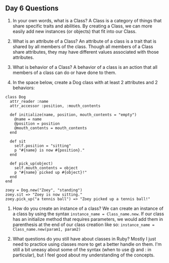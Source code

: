 ## Day 6 Questions

1. In your own words, what is a Class?
A Class is a category of things that share specific traits and abilities. By creating a Class, we can more easily add new instances (or objects) that fit into our Class.

1. What is an attribute of a Class?
An attribute of a class is a trait that is shared by all members of the class. Though all members of a Class share attributes, they may have different values associated with those attributes.

1. What is behavior of a Class?
A behavior of a class is an action that all members of a class can do or have done to them.

1. In the space below, create a Dog class with at least 2 attributes and 2 behaviors:
```
class Dog
  attr_reader :name
  attr_accessor :position, :mouth_contents

  def initialize(name, position, mouth_contents = "empty")
    @name = name
    @position = position
    @mouth_contents = mouth_contents
  end

  def sit
    self.position = "sitting"
    p "#{name} is now #{position}."
  end

  def pick_up(object)
    self.mouth_contents = object
    p "#{name} picked up #{object}!"
  end
end

zoey = Dog.new("Zoey", "standing")
zoey.sit => "Zoey is now sitting."
zoey.pick_up("a tennis ball") => "Zoey picked up a tennis ball!"
```

1. How do you create an instance of a class?
We can create an instance of a class by using the syntax `instance_name = Class_name.new`. If our class has an initialize method that requires parameters, we would add them in parenthesis at the end of our class creation like so: `instance_name = Class_name.new(param1, param2)`

1. What questions do you still have about classes in Ruby?
Mostly I just need to practice using classes more to get a better handle on them. I'm still a bit uneasy about some of the syntax (when to use @ and : in particular), but I feel good about my understanding of the concepts.
